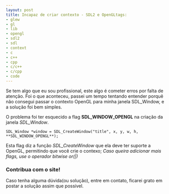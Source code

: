 ```yaml
---
layout: post
title: Incapaz de criar contexto - SDL2 e OpenGLtags:
- glew
- gl
- lib
- opengl
- sdl2
- sdl
- context
- c
- c++
- cpp
- c/c++
- c/cpp
- code
---
```


Se tem algo que eu sou profissional, este algo é cometer erros por falta de atenção. Foi o que aconteceu, passei um tempo tentando entender porquê não consegui passar o contexto OpenGL para minha janela SDL_Window, e a solução foi bem simples.

O problema foi ter esquecido a flag **SDL_WINDOW_OPENGL** na criação da janela *SDL_Window*.
```
SDL_Window *window = SDL_CreateWindow("title", x, y, w, h, **SDL_WINDOW_OPENGL**);
```
Esta flag diz a função *SDL_CreateWindow* que ela deve ter suporte a OpenGL, permitindo que você crie o contexo;
*Caso queira adicionar mais flags, use o operador bitwise or(|)*

### Contribua com o site!
Caso tenha alguma dúvida(ou solução), entre em contato, ficarei grato em postar a solução assim que possível.
